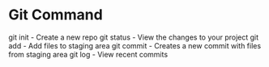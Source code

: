 # Git Command

git init - Create a new repo
git status - View the changes to your project
git add - Add files to staging area
git commit - Creates a new commit with files from staging area
git log - View recent commits